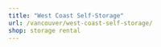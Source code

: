 ```yaml
---
title: "West Coast Self-Storage"
url: /vancouver/west-coast-self-storage/
shop: storage rental
---
```

